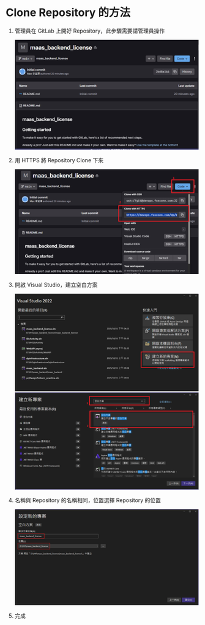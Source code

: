 # Clone Repository 的方法

1. 管理員在 GitLab 上開好 Repository，此步驟需要請管理員操作

    ![開好的Repo](./images/cloneRepo0.png)

2. 用 HTTPS 將 Repository Clone 下來

    ![CloneRepo](./images/cloneRepo1.png)

3. 開啟 Visual Studio，建立空白方案

    ![選擇空白方案](./images/cloneRepo2.png)
    ![選擇空白方案](./images/cloneRepo3.png)

4. 名稱與 Repository 的名稱相同，位置選擇 Repository 的位置

    ![選擇空白方案](./images/cloneRepo4.png)

5. 完成
